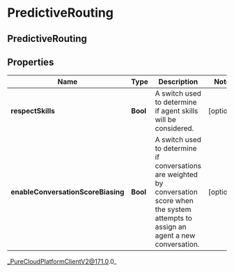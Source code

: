 # PredictiveRouting

## PredictiveRouting

## Properties

|Name | Type | Description | Notes|
|------------ | ------------- | ------------- | -------------|
| **respectSkills** | **Bool** | A switch used to determine if agent skills will be considered. | [optional] |
| **enableConversationScoreBiasing** | **Bool** | A switch used to determine if conversations are weighted by conversation score when the system attempts to assign an agent a new conversation. | [optional] |



_PureCloudPlatformClientV2@171.0.0_
